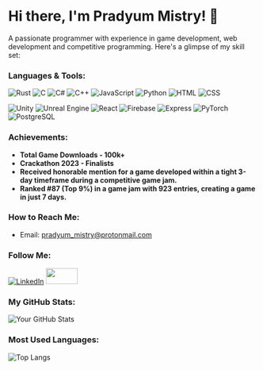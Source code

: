 # Hi there, I'm Pradyum Mistry! 👋

A passionate programmer with experience in game development, web development and competitive programming.
Here's a glimpse of my skill set:

### Languages & Tools:

![Rust](https://img.shields.io/badge/-Rust-000000?style=for-the-badge&logo=rust)
![C](https://img.shields.io/badge/-C-00599C?style=for-the-badge&logo=c)
![C#](https://img.shields.io/badge/-C%23-239120?style=for-the-badge&logo=c-sharp)
![C++](https://img.shields.io/badge/-C++-00599C?style=for-the-badge&logo=c%2B%2B)
![JavaScript](https://img.shields.io/badge/-JavaScript-F7DF1E?style=for-the-badge&logo=javascript)
![Python](https://img.shields.io/badge/-Python-3776AB?style=for-the-badge&logo=python)
![HTML](https://img.shields.io/badge/-HTML-E34F26?style=for-the-badge&logo=html5)
![CSS](https://img.shields.io/badge/-CSS-1572B6?style=for-the-badge&logo=css3)

![Unity](https://img.shields.io/badge/-Unity-000000?style=for-the-badge&logo=unity)
![Unreal Engine](https://img.shields.io/badge/-Unreal%20Engine-313131?style=for-the-badge&logo=unreal-engine)
![React](https://img.shields.io/badge/-React-61DAFB?style=for-the-badge&logo=react)
![Firebase](https://img.shields.io/badge/-Firebase-FFCA28?style=for-the-badge&logo=firebase)
![Express](https://img.shields.io/badge/-Express-000000?style=for-the-badge&logo=express)
![PyTorch](https://img.shields.io/badge/PyTorch-%23EE4C2C.svg?style=for-the-badge&logo=PyTorch&logoColor=white)
![PostgreSQL](https://img.shields.io/badge/-PostgreSQL-336791?style=for-the-badge&logo=postgresql)

### Achievements:
- **Total Game Downloads - 100k+**
- **Crackathon 2023 - Finalists**
- **Received honorable mention for a game developed within a tight 3-day timeframe during a competitive game jam.**
- **Ranked #87 (Top 9%) in a game jam with 923 entries, creating a game in just 7 days.**

### How to Reach Me:

- Email: [pradyum_mistry@protonmail.com](mailto:pradyum_mistry@protonmail.com)

### Follow Me:

[![LinkedIn](https://img.shields.io/badge/-LinkedIn-0077B5?style=for-the-badge&logo=linkedin)](https://www.linkedin.com/in/pradyum-mistry/)
<a href="https://altf4-games.itch.io/" target="_blank"><img src="https://static.itch.io/images/logo-white-new.svg" width="64" height="32"></a>

### My GitHub Stats:

![Your GitHub Stats](https://github-readme-stats.vercel.app/api?username=AltF4-Games&show_icons=true&theme=radical)

### Most Used Languages:

![Top Langs](https://github-readme-stats.vercel.app/api/top-langs/?username=AltF4-Games&layout=compact&theme=radical)
